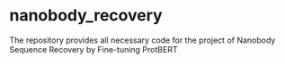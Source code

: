 # nanobody_recovery
The repository provides all necessary code for the project of Nanobody Sequence Recovery by Fine-tuning ProtBERT
